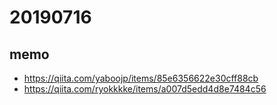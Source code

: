 # 20190716

## memo

* https://qiita.com/yaboojp/items/85e6356622e30cff88cb
* https://qiita.com/ryokkkke/items/a007d5edd4d8e7484c56